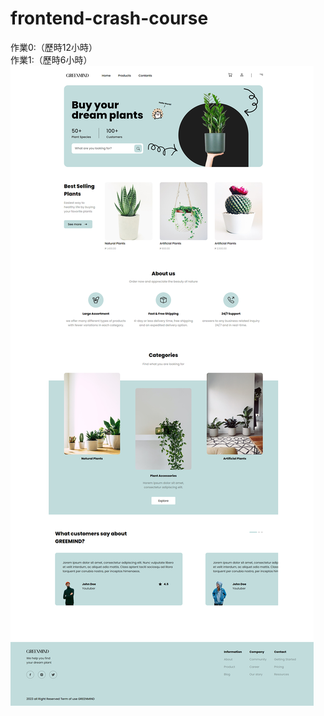 # frontend-crash-course

作業0:（歷時12小時）  
作業1:（歷時6小時）
![image](https://raw.githubusercontent.com/Heggi2243/frontend-crash-course/main/assignment%200/assignmen0-cover.png)
